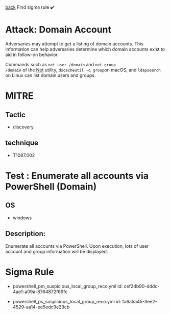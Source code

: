
[back](../index.md)
Find sigma rule :heavy_check_mark: 

# Attack: Domain Account 

Adversaries may attempt to get a listing of domain accounts. This information can help adversaries determine which domain accounts exist to aid in follow-on behavior.

Commands such as <code>net user /domain</code> and <code>net group /domain</code> of the [Net](https://attack.mitre.org/software/S0039) utility, <code>dscacheutil -q group</code>on macOS, and <code>ldapsearch</code> on Linux can list domain users and groups.

# MITRE
## Tactic
  - discovery


## technique
  - T1087.002


# Test : Enumerate all accounts via PowerShell (Domain)
## OS
  - windows


## Description:
Enumerate all accounts via PowerShell. Upon execution, lots of user account and group information will be displayed.


# Sigma Rule
 - powershell_pm_suspicious_local_group_reco.yml id: cef24b90-dddc-4ae1-a09a-8764872f69fc

 - powershell_ps_suspicious_local_group_reco.yml id: fa6a5a45-3ee2-4529-aa14-ee5edc9e29cb



